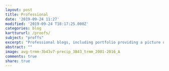 ```yaml
---
layout: post
title: Professional
date: '2019-09-24 11:27'
modified: '2019-09-24 T18:17:25.000Z'
categories: blog
karttururl: /proofs/
subject: "proffs"
excerpt: "Professional blogs, including portfolio providing a picture of a my abilities and achievements, literature and reference information and blogs with background material for my recent studies."
abstract: ""
image: avg-trmm-3b43v7-precip_3B43_trmm_2001-2016_A
comments: true
share: true
---
```

